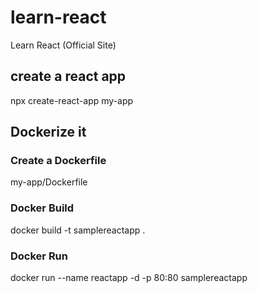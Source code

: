 # learn-react
Learn React (Official Site)

## create a react app

npx create-react-app my-app

## Dockerize it

### Create a Dockerfile

my-app/Dockerfile

### Docker Build

docker build -t samplereactapp .

### Docker Run

docker run --name reactapp -d -p 80:80 samplereactapp
